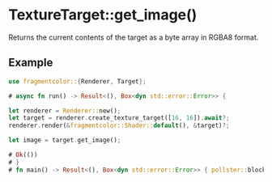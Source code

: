 # TextureTarget::get_image()

Returns the current contents of the target as a byte array in RGBA8 format.

## Example

```rust
use fragmentcolor::{Renderer, Target};

# async fn run() -> Result<(), Box<dyn std::error::Error>> {

let renderer = Renderer::new();
let target = renderer.create_texture_target([16, 16]).await?;
renderer.render(&fragmentcolor::Shader::default(), &target)?;

let image = target.get_image();

# Ok(())
# }
# fn main() -> Result<(), Box<dyn std::error::Error>> { pollster::block_on(run()) }
```
